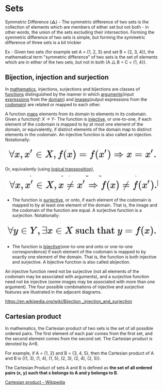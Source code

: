 # Sets

Symmetric Difference (**△**) - The symmetric difference of two sets is the collection of elements which are members of either set but not both - in other words, the union of the sets excluding their intersection. Forming the symmetric difference of two sets is simple, but forming the symmetric difference of three sets is a bit trickier

Ex - Given two sets (for example set A = {1, 2, 3} and set B = {2, 3, 4}), the mathematical term "symmetric difference" of two sets is the set of elements which are in either of the two sets, but not in both (A △ B = C = {1, 4}).

## Bijection, injection and surjection

In [mathematics](https://en.wikipedia.org/wiki/Mathematics), injections, surjections and bijections are classes of [functions](https://en.wikipedia.org/wiki/Function_(mathematics)) distinguished by the manner in which [arguments](https://en.wikipedia.org/wiki/Parameter)(input [expressions](https://en.wikipedia.org/wiki/Expression_(mathematics)) from the [domain](https://en.wikipedia.org/wiki/Domain_(mathematics))) and [images](https://en.wikipedia.org/wiki/Image_(mathematics))(output expressions from the [codomain](https://en.wikipedia.org/wiki/Codomain)) are related or mapped to each other.

A function [maps](https://en.wikipedia.org/wiki/Map_(mathematics)) elements from its domain to elements in its codomain. Given a function*f: X -> Y*- The function is [injective](https://en.wikipedia.org/wiki/Injective_function), or one-to-one, if each element of the codomain is mapped to by at most one element of the domain, or equivalently, if distinct elements of the domain map to distinct elements in the codomain. An injective function is also called an injection. Notationally:

![image](../../media/Sets-image1.jpg)

Or, equivalently (using [logical transposition](https://en.wikipedia.org/wiki/Transposition_(logic))),

![image](../../media/Sets-image2.jpg)

- The function is [surjective](https://en.wikipedia.org/wiki/Surjective_function), or onto, if each element of the codomain is mapped to by at least one element of the domain. That is, the image and the codomain of the function are equal. A surjective function is a surjection. Notationally:

![image](../../media/Sets-image3.jpg)

- The function is [bijective](https://en.wikipedia.org/wiki/Bijective_function)(one-to-one and onto or one-to-one correspondence) if each element of the codomain is mapped to by exactly one element of the domain. That is, the function is both injective and surjective. A bijective function is also called abijection.

An injective function need not be surjective (not all elements of the codomain may be associated with arguments), and a surjective function need not be injective (some images may be associated with more than one argument). The four possible combinations of injective and surjective features are illustrated in the adjacent diagrams.

<https://en.wikipedia.org/wiki/Bijection,_injection_and_surjection>

## Cartesian product

In mathematics, the Cartesian product of two sets is the set of all possible ordered pairs. The first element of each pair comes from the first set, and the second element comes from the second set. The Cartesian product is denoted by A×B.

For example, if A = {1, 2} and B = {3, 4, 5}, then the Cartesian product of A and B is {(1, 3), (1, 4), (1, 5), (2, 3), (2, 4), (2, 5)}.

The Cartesian Product of sets A and B is defined as **the set of all ordered pairs (x, y) such that x belongs to A and y belongs to B**.

[Cartesian product - Wikipedia](https://en.wikipedia.org/wiki/Cartesian_product)
